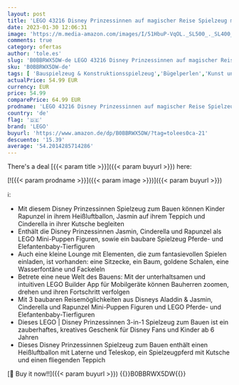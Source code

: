 ```yaml
---
layout: post
title: 'LEGO 43216 Disney Prinzessinnen auf magischer Reise Spielzeug mit Cinderella  Jasmine  Rapunzel Mini-Puppen  Spielzeugpferd & Kutsche  fliegendem Teppich  Heißluftballon für Mädchen und Jungen'
date: 2023-01-30 12:06:31
image: 'https://m.media-amazon.com/images/I/51HbuP-VqOL._SL500_._SL400_.jpg'
comments: true
category: ofertas
author: 'tole.es'
slug: 'B0BBRWX5DW-de LEGO 43216 Disney Prinzessinnen auf magischer Reise...'
sku: 'B0BBRWX5DW-de'
tags: [ 'Bauspielzeug & Konstruktionsspielzeug','Bügelperlen','Kunst und Handwerk','Puppen & Zubehör','Puppensets','Spielzeug','lego','🇩🇪', ]
actualPrice: 54.99 EUR
currency: EUR
price: 54.99
comparePrice: 64.99 EUR
prodname: 'LEGO 43216 Disney Prinzessinnen auf magischer Reise Spielzeug mit Cinderella  Jasmine  Rapunzel Mini-Puppen  Spielzeugpferd & Kutsche  fliegendem Teppich  Heißluftballon für Mädchen und Jungen'
country: 'de'
flag: '🇩🇪'
brand: 'LEGO'
buyurl: 'https://www.amazon.de/dp/B0BBRWX5DW/?tag=tolees0ca-21'
descuento: '15.39'
average: '54.2014285714286'
---
```


There's a deal [{{< param title >}}]({{< param buyurl >}})  here:

[![{{< param prodname >}}]({{< param image >}})]({{< param buyurl >}})

ℹ️:

- Mit diesem Disney Prinzessinnen Spielzeug zum Bauen können Kinder Rapunzel in ihrem Heißluftballon, Jasmin auf ihrem Teppich und Cinderella in ihrer Kutsche begleiten
- Enthält die Disney Prinzessinnen Jasmin, Cinderella und Rapunzel als LEGO Mini-Puppen Figuren, sowie ein baubare Spielzeug Pferde- und Elefantenbaby-Tierfiguren
- Auch eine kleine Lounge mit Elementen, die zum fantasievollen Spielen einladen, ist vorhanden: eine Sitzecke, ein Baum, goldene Schalen, eine Wasserfontäne und Fackeleln
- Betrete eine neue Welt des Bauens: Mit der unterhaltsamen und intuitiven LEGO Builder App für Mobilgeräte können Bauherren zoomen, drehen und ihren Fortschritt verfolgen
- Mit 3 baubaren Reisemöglichkeiten aus Disneys Aladdin & Jasmin, Cinderella und Rapunzel Mini-Puppen Figuren und LEGO Pferde- und Elefantenbaby-Tierfiguren
- Dieses LEGO | Disney Prinzessinnen 3-in-1 Spielzeug zum Bauen ist ein zauberhaftes, kreatives Geschenk für Disney Fans und Kinder ab 6 Jahren
- Dieses Disney Prinzessinnen Spielzeug zum Bauen enthält einen Heißluftballon mit Laterne und Teleskop, ein Spielzeugpferd mit Kutsche und einen fliegenden Teppich

[🛒 Buy it now!!]({{< param buyurl >}})
{{<world>}}B0BBRWX5DW{{</world>}}
